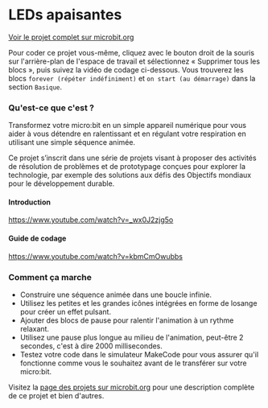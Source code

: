 # LEDs apaisantes

[Voir le projet complet sur microbit\.org](https://microbit.org/fr/projects/make-it-code-it/calming-leds)

Pour coder ce projet vous-même, cliquez avec le bouton droit de la souris sur l'arrière-plan de l'espace de travail et sélectionnez « Supprimer tous les blocs », puis suivez la vidéo de codage ci-dessous. Vous trouverez les blocs `forever (répéter indéfiniment)` et `on start (au démarrage)` dans la section `Basique`.

### Qu'est-ce que c'est ?

Transformez votre micro:bit en un simple appareil numérique pour vous aider à vous détendre en ralentissant et en régulant votre respiration en utilisant une simple séquence animée.

Ce projet s’inscrit dans une série de projets visant à proposer des activités de résolution de problèmes et de prototypage conçues pour explorer la technologie, par exemple des solutions aux défis des Objectifs mondiaux pour le développement durable.

#### Introduction

https://www.youtube.com/watch?v=_wx0J2zjg5o

#### Guide de codage

https://www.youtube.com/watch?v=kbmCmOwubbs

### Comment ça marche

* Construire une séquence animée dans une boucle infinie.
* Utilisez les petites et les grandes icônes intégrées en forme de losange pour créer un effet pulsant.
* Ajouter des blocs de pause pour ralentir l'animation à un rythme relaxant.
* Utilisez une pause plus longue au milieu de l'animation, peut-être 2 secondes, c'est à dire 2000 millisecondes.
* Testez votre code dans le simulateur MakeCode pour vous assurer qu'il fonctionne comme vous le souhaitez avant de le transférer sur votre micro:bit. 

Visitez la [page des projets sur microbit\.org](https://microbit.org/fr/projects/make-it-code-it/) pour une description complète de ce projet et bien d'autres.